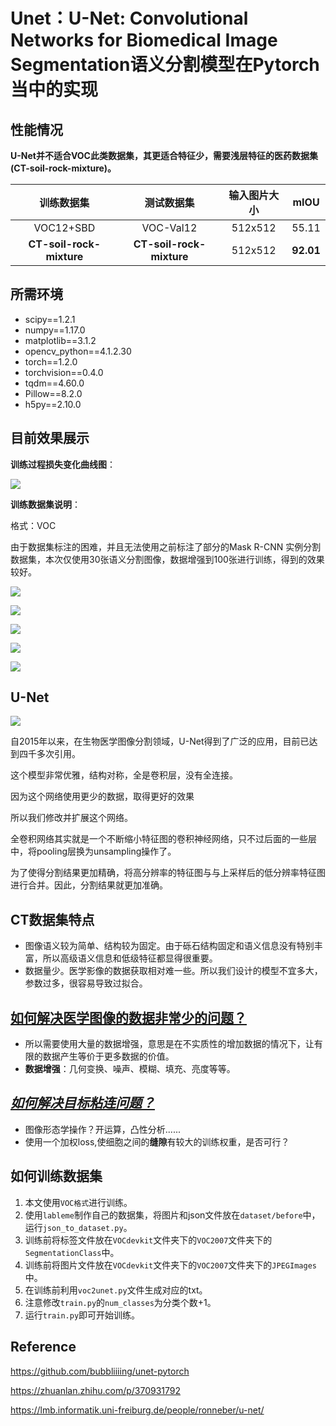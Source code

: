 # Unet：U-Net: Convolutional Networks for Biomedical Image Segmentation语义分割模型在Pytorch当中的实现
## 性能情况
**U-Net并不适合VOC此类数据集，其更适合特征少，需要浅层特征的医药数据集(CT-soil-rock-mixture)。**

| 训练数据集 | 测试数据集 | 输入图片大小 | mIOU |
| :-----: | :------: | :------: | :------: |
| VOC12+SBD | VOC-Val12 | 512x512| 55.11 |
| **CT-soil-rock-mixture** | **CT-soil-rock-mixture** | 512x512 | **92.01** |

## 所需环境
- scipy==1.2.1
- numpy==1.17.0
- matplotlib==3.1.2
- opencv_python==4.1.2.30
- torch==1.2.0
- torchvision==0.4.0
- tqdm==4.60.0
- Pillow==8.2.0
- h5py==2.10.0



## 目前效果展示

**训练过程损失变化曲线图**：

![](README.assets/epoch_loss_2021_09_17_11_22_21.png)

**训练数据集说明**：

格式：VOC

由于数据集标注的困难，并且无法使用之前标注了部分的Mask R-CNN 实例分割数据集，本次仅使用30张语义分割图像，数据增强到100张进行训练，得到的效果较好。

![](README.assets/display_result.png)

![](README.assets/display_result_2.png)

![](README.assets/display_result_3.png)

![](README.assets/display_result_4.png)

![](README.assets/labels.png)

## U-Net

![](https://img-blog.csdnimg.cn/img_convert/f9d4d74fb52dd145e95f56a8a04cf265.png)

自2015年以来，在生物医学图像分割领域，U-Net得到了广泛的应用，目前已达到四千多次引用。

这个模型非常优雅，结构对称，全是卷积层，没有全连接。

因为这个网络使用更少的数据，取得更好的效果

所以我们修改并扩展这个网络。

全卷积网络其实就是一个不断缩小特征图的卷积神经网络，只不过后面的一些层中，将pooling层换为unsampling操作了。

为了使得分割结果更加精确，将高分辨率的特征图与与上采样后的低分辨率特征图进行合并。因此，分割结果就更加准确。

## CT数据集特点

- 图像语义较为简单、结构较为固定。由于砾石结构固定和语义信息没有特别丰富，所以高级语义信息和低级特征都显得很重要。
- 数据量少。医学影像的数据获取相对难一些。所以我们设计的模型不宜多大，参数过多，很容易导致过拟合。

## <u>如何解决医学图像的数据非常少的问题？</u>

- 所以需要使用大量的数据增强，意思是在不实质性的增加数据的情况下，让有限的数据产生等价于更多数据的价值。
- **数据增强**：几何变换、噪声、模糊、填充、亮度等等。

## *<u>如何解决目标粘连问题？</u>*

- 图像形态学操作？开运算，凸性分析......
- 使用一个加权loss,使细胞之间的**缝隙**有较大的训练权重，是否可行？

## 如何训练数据集
1. 本文使用`VOC格式`进行训练。  
2. 使用`lableme`制作自己的数据集，将图片和json文件放在`dataset/before`中，运行`json_to_dataset.py`。
3. 训练前将标签文件放在`VOCdevkit`文件夹下的`VOC2007`文件夹下的`SegmentationClass`中。    
4. 训练前将图片文件放在`VOCdevkit`文件夹下的`VOC2007`文件夹下的`JPEGImages`中。    
5. 在训练前利用`voc2unet.py`文件生成对应的txt。
6. 注意修改`train.py`的`num_classes`为分类个数+1。  
7. 运行`train.py`即可开始训练。  

## Reference
https://github.com/bubbliiiing/unet-pytorch

https://zhuanlan.zhihu.com/p/370931792

https://lmb.informatik.uni-freiburg.de/people/ronneber/u-net/
